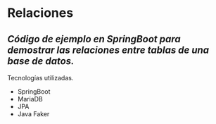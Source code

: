 
# Relaciones

## _Código de ejemplo en SpringBoot para demostrar las relaciones entre tablas de una base de datos._

Tecnologías utilizadas.

- SpringBoot
- MariaDB
- JPA
- Java Faker
